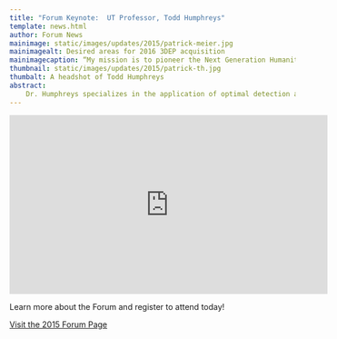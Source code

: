```yaml
---
title: "Forum Keynote:  UT Professor, Todd Humphreys"
template: news.html
author: Forum News
mainimage: static/images/updates/2015/patrick-meier.jpg
mainimagealt: Desired areas for 2016 3DEP acquisition
mainimagecaption: “My mission is to pioneer the Next Generation Humanitarian Technologies”
thumbnail: static/images/updates/2015/patrick-th.jpg
thumbalt: A headshot of Todd Humphreys
abstract:
   	Dr. Humphreys specializes in the application of optimal detection and estimation techniques to problems in satellite navigation, autonomous systems, and signal processing.
---
```


<iframe width="560" height="315" src="https://www.youtube.com/embed/r4UdHE3JNnU" frameborder="0" allowfullscreen></iframe>

Learn more about the Forum and register to attend today!

<a href="http://www.tnris.org/2015-gis-forum" class="btn btn-lg btn-danger">Visit the 2015 Forum Page</a>

